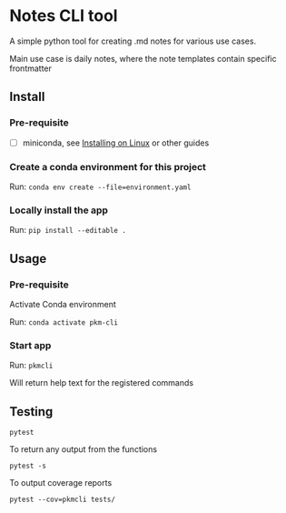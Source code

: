 # Notes CLI tool 

A simple python tool for creating .md notes for various use cases. 

Main use case is daily notes, where the note templates contain specific frontmatter

## Install

### Pre-requisite

- [ ] miniconda, see [Installing on Linux](https://conda.io/projects/conda/en/stable/user-guide/install/linux.html) or other guides

### Create a conda environment for this project

Run: `conda env create --file=environment.yaml`

### Locally install the app

Run: `pip install --editable .`


## Usage

### Pre-requisite

Activate Conda environment

Run: ``conda activate pkm-cli`` 

### Start app

Run: `pkmcli`

Will return help text for the registered commands


## Testing

```
pytest

```

To return any output from the functions 

```
pytest -s

```

To output coverage reports

```
pytest --cov=pkmcli tests/

```